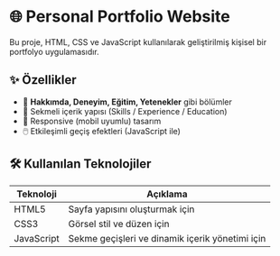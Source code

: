 # 🌐 Personal Portfolio Website

Bu proje, HTML, CSS ve JavaScript kullanılarak geliştirilmiş kişisel bir portfolyo uygulamasıdır. 

## ✨ Özellikler

- 💼 **Hakkımda, Deneyim, Eğitim, Yetenekler** gibi bölümler
- 🧠 Sekmeli içerik yapısı (Skills / Experience / Education)
- 📱 Responsive (mobil uyumlu) tasarım
- 🖱️ Etkileşimli geçiş efektleri (JavaScript ile)

## 🛠️ Kullanılan Teknolojiler

| Teknoloji  | Açıklama |
|------------|----------|
| HTML5      | Sayfa yapısını oluşturmak için |
| CSS3       | Görsel stil ve düzen için |
| JavaScript | Sekme geçişleri ve dinamik içerik yönetimi için |

